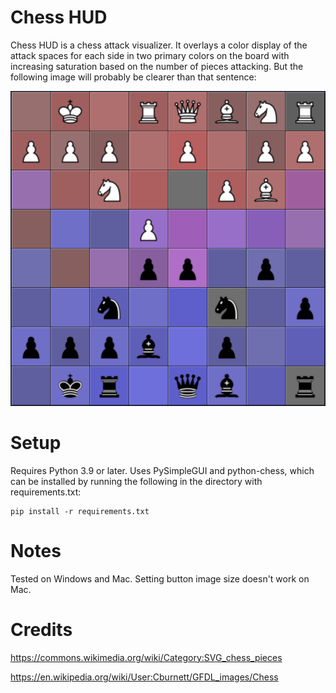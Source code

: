 # Chess HUD
Chess HUD is a chess attack visualizer. It overlays a color display of the attack spaces for each side in two primary colors on the board with increasing saturation based on the number of pieces attacking. But the following image will probably be clearer than that sentence:

![Chess HUD example](./images/example.png)

# Setup
Requires Python 3.9 or later. Uses PySimpleGUI and python-chess, which can be installed by running the following in the directory with requirements.txt:
```
pip install -r requirements.txt
```

# Notes
Tested on Windows and Mac. Setting button image size doesn't work on Mac.

# Credits
https://commons.wikimedia.org/wiki/Category:SVG_chess_pieces

https://en.wikipedia.org/wiki/User:Cburnett/GFDL_images/Chess

